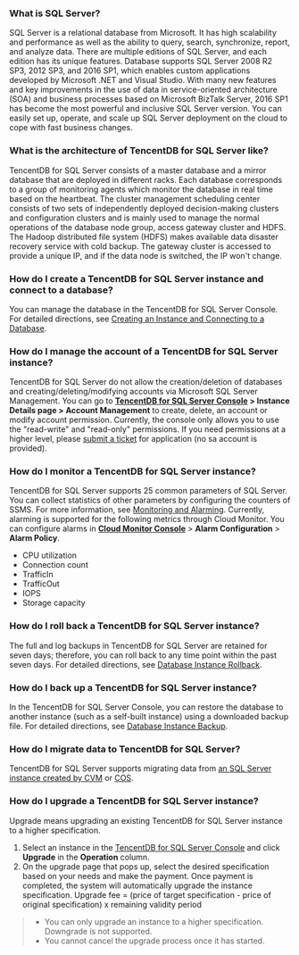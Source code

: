 ### What is SQL Server?
SQL Server is a relational database from Microsoft. It has high scalability and performance as well as the ability to query, search, synchronize, report, and analyze data. There are multiple editions of SQL Server, and each edition has its unique features.
Database supports SQL Server 2008 R2 SP3, 2012 SP3, and 2016 SP1, which enables custom applications developed by Microsoft .NET and Visual Studio. With many new features and key improvements in the use of data in service-oriented architecture (SOA) and business processes based on Microsoft BizTalk Server, 2016 SP1 has become the most powerful and inclusive SQL Server version. You can easily set up, operate, and scale up SQL Server deployment on the cloud to cope with fast business changes.

### What is the architecture of TencentDB for SQL Server like?
TencentDB for SQL Server consists of a master database and a mirror database that are deployed in different racks. Each database corresponds to a group of monitoring agents which monitor the database in real time based on the heartbeat. The cluster management scheduling center consists of two sets of independently deployed decision-making clusters and configuration clusters and is mainly used to manage the normal operations of the database node group, access gateway cluster and HDFS. The Hadoop distributed file system (HDFS) makes available data disaster recovery service with cold backup. The gateway cluster is accessed to provide a unique IP, and if the data node is switched, the IP won't change.

### How do I create a TencentDB for SQL Server instance and connect to a database?
You can manage the database in the TencentDB for SQL Server Console.
For detailed directions, see [Creating an Instance and Connecting to a Database](https://intl.cloud.tencent.com/document/product/238/7516).

### How do I manage the account of a TencentDB for SQL Server instance?
TencentDB for SQL Server do not allow the creation/deletion of databases and creating/deleting/modifying accounts via Microsoft SQL Server Management. You can go to **[TencentDB for SQL Server Console](https://console.cloud.tencent.com/sqlserver) > Instance Details page > Account Management** to create, delete, an account or modify account permission.
Currently, the console only allows you to use the "read-write" and "read-only" permissions. If you need permissions at a higher level, please [submit a ticket](https://console.cloud.tencent.com/workorder/category) for application (no sa account is provided).

### How do I monitor a TencentDB for SQL Server instance?
TencentDB for SQL Server supports 25 common parameters of SQL Server. You can collect statistics of other parameters by configuring the counters of SSMS. For more information, see [Monitoring and Alarming](https://cloud.tencent.com/document/product/238/7524).
Currently, alarming is supported for the following metrics through Cloud Monitor. You can configure alarms in **[Cloud Monitor Console](https://console.cloud.tencent.com/monitor/overview)** > **Alarm Configuration** > **Alarm Policy**.
- CPU utilization
- Connection count
- TrafficIn
- TrafficOut
- IOPS
- Storage capacity

### How do I roll back a TencentDB for SQL Server instance?
The full and log backups in TencentDB for SQL Server are retained for seven days; therefore, you can roll back to any time point within the past seven days.
For detailed directions, see [Database Instance Rollback](https://intl.cloud.tencent.com/document/product/238/7522).

### How do I back up a TencentDB for SQL Server instance?
In the TencentDB for SQL Server Console, you can restore the database to another instance (such as a self-built instance) using a downloaded backup file.
For detailed directions, see [Database Instance Backup](https://intl.cloud.tencent.com/document/product/238/7523).


### How do I migrate data to TencentDB for SQL Server?
TencentDB for SQL Server supports migrating data from [an SQL Server instance created by CVM](https://intl.cloud.tencent.com/document/product/238/31421) or [COS](https://intl.cloud.tencent.com/document/product/238/19103).

### How do I upgrade a TencentDB for SQL Server instance?
Upgrade means upgrading an existing TencentDB for SQL Server instance to a higher specification.
1. Select an instance in the [TencentDB for SQL Server Console](https://console.cloud.tencent.com/sqlserver) and click **Upgrade** in the **Operation** column.
2. On the upgrade page that pops up, select the desired specification based on your needs and make the payment. Once payment is completed, the system will automatically upgrade the instance specification.
Upgrade fee = (price of target specification - price of original specification) x remaining validity period


>- You can only upgrade an instance to a higher specification. Downgrade is not supported.
>- You cannot cancel the upgrade process once it has started.

